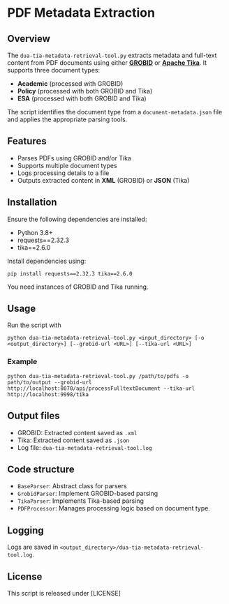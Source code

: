 # PDF Metadata Extraction

## Overview

The `dua-tia-metadata-retrieval-tool.py` extracts metadata and full-text content from PDF documents using either **[GROBID](https://grobid.readthedocs.io/en/latest/)** or **[Apache Tika](https://tika.apache.org/)**. It supports three document types:

* **Academic** (processed with GROBID)
* **Policy** (processed with both GROBID and Tika)
* **ESA** (processed with both GROBID and Tika)

The script identifies the document type from a `document-metadata.json` file and applies the appropriate parsing tools.

## Features

* Parses PDFs using GROBID and/or Tika
* Supports multiple document types
* Logs processing details to a file
* Outputs extracted content in **XML** (GROBID) or **JSON** (Tika)

## Installation

Ensure the following dependencies are installed:

* Python 3.8+
* requests==2.32.3
* tika==2.6.0

Install dependencies using:

```
pip install requests==2.32.3 tika==2.6.0
```

You need instances of GROBID and Tika running.

## Usage

Run the script with

```
python dua-tia-metadata-retrieval-tool.py <input_directory> [-o <output_directory>] [--grobid-url <URL>] [--tika-url <URL>]
```

### Example

```
python dua-tia-metadata-retrieval-tool.py /path/to/pdfs -o path/to/output --grobid-url http://localhost:8070/api/processFulltextDocument --tika-url http://localhost:9998/tika 
```

## Output files

* GROBID: Extracted content saved as `.xml`
* Tika: Extracted content saved as `.json`
* Log file: `dua-tia-metadata-retrieval-tool.log`

## Code structure

* `BaseParser`: Abstract class for parsers
* `GrobidParser`: Implement GROBID-based parsing
* `TikaParser`: Implements Tika-based parsing
* `PDFProcessor`: Manages processing logic based on document type.

## Logging

Logs are saved in `<output_directory>/dua-tia-metadata-retrieval-tool.log`.

## License

This script is released under [LICENSE]
